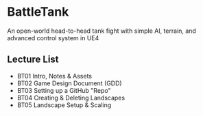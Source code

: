 # BattleTank
An open-world head-to-head tank fight with simple AI, terrain, and advanced control system in UE4

## Lecture List
* BT01 Intro, Notes & Assets
* BT02 Game Design Document (GDD)
* BT03 Setting up a GitHub "Repo"
* BT04 Creating & Deleting Landscapes
* BT05 Landscape Setup & Scaling